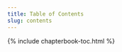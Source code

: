 ```yaml
---
title: Table of Contents
slug: contents
---
```


{% include chapterbook-toc.html %}

<!-- ---
```
This file is located at: {{ page.path }}
```
--- -->
